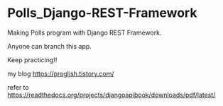 # Polls_Django-REST-Framework

Making Polls program with Django REST Framework.

Anyone can branch this app.

Keep practicing!!

my blog 
https://proglish.tistory.com/

refer to https://readthedocs.org/projects/djangoapibook/downloads/pdf/latest/
